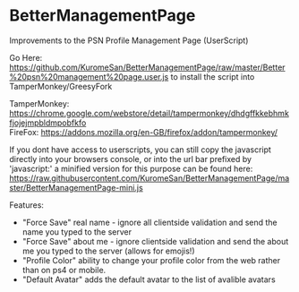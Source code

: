 # BetterManagementPage
Improvements to the PSN Profile Management Page (UserScript)

Go Here: https://github.com/KuromeSan/BetterManagementPage/raw/master/Better%20psn%20management%20page.user.js to install the script into TamperMonkey/GreesyFork

TamperMonkey: https://chrome.google.com/webstore/detail/tampermonkey/dhdgffkkebhmkfjojejmpbldmpobfkfo             
FireFox: https://addons.mozilla.org/en-GB/firefox/addon/tampermonkey/                    

If you dont have access to userscripts, you can still copy the javascript directly into your browsers console, or into the url bar prefixed by 
'javascript:' a minified version for this purpose can be found here: https://raw.githubusercontent.com/KuromeSan/BetterManagementPage/master/BetterManagementPage-mini.js


Features:
  - "Force Save" real name - ignore all clientside validation and send the name you typed to the server
  - "Force Save" about me - ignore clientside validation and send the about me you typed to the server (allows for emojis!)
  - "Profile Color" ability to change your profile color from the web rather than on ps4 or mobile.
  - "Default Avatar" adds the default avatar to the list of avalible avatars
